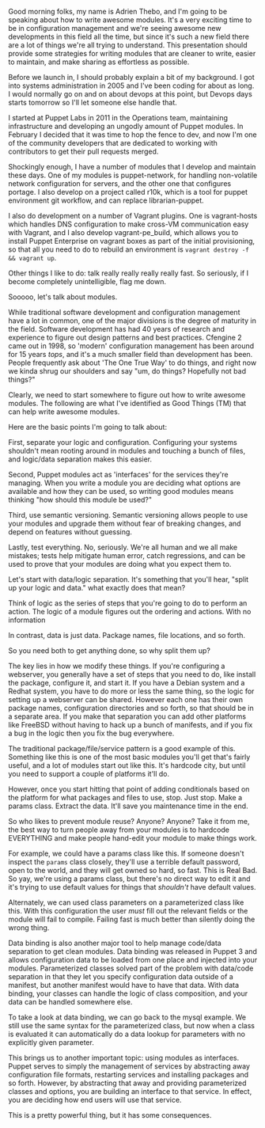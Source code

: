 Good morning folks, my name is Adrien Thebo, and I'm going to be speaking about
how to write awesome modules. It's a very exciting time to be in configuration
management and we're seeing awesome new developments in this field all the time,
but since it's such a new field there are a lot of things we're all trying to
understand. This presentation should provide some strategies for writing modules
that are cleaner to write, easier to maintain, and make sharing as effortless as
possible.

Before we launch in, I should probably explain a bit of my background. I got
into systems administration in 2005 and I've been coding for about as long.
I would normally go on and on about devops at this point, but Devops days starts
tomorrow so I'll let someone else handle that.

I started at Puppet Labs in 2011 in the Operations team, maintaining
infrastructure and developing an ungodly amount of Puppet modules. In February I
decided that it was time to hop the fence to dev, and now I'm one of the
community developers that are dedicated to working with contributors to get
their pull requests merged.

Shockingly enough, I have a number of modules that I develop and maintain these
days. One of my modules is puppet-network, for handling non-volatile network
configuration for servers, and the other one that configures portage. I also
develop on a project called r10k, which is a tool for puppet environment git
workflow, and can replace librarian-puppet.

I also do development on a number of Vagrant plugins. One is vagrant-hosts which
handles DNS configuration to make cross-VM communication easy with Vagrant, and
I also develop vagrant-pe\_build, which allows you to install Puppet Enterprise
on vagrant boxes as part of the initial provisioning, so that all you need to do
to rebuild an environment is `vagrant destroy -f && vagrant up`.

Other things I like to do: talk really really really really fast. So seriously,
if I become completely unintelligible, flag me down.

Sooooo, let's talk about modules.

While traditional software development and configuration management have a lot
in common, one of the major divisions is the degree of maturity in the field.
Software development has had 40 years of research and experience to figure out
design patterns and best practices. Cfengine 2 came out in 1998, so 'modern'
configuration management has been around for 15 years *tops*, and it's a much
smaller field than development has been. People frequently ask about 'The One
True Way' to do things, and right now we kinda shrug our shoulders and say "um,
do things? Hopefully not bad things?"

Clearly, we need to start somewhere to figure out how to write awesome modules.
The following are what I've identified as Good Things (TM) that can help write
awesome modules.

Here are the basic points I'm going to talk about:

First, separate your logic and configuration. Configuring your systems shouldn't
mean rooting around in modules and touching a bunch of files, and logic/data
separation makes this easier.

Second, Puppet modules act as 'interfaces' for the services they're managing.
When you write a module you are deciding what options are available and how
they can be used, so writing good modules means thinking "how should this module
be used?"

Third, use semantic versioning. Semantic versioning allows people to use your
modules and upgrade them without fear of breaking changes, and depend on
features without guessing.

Lastly, test everything. No, seriously. We're all human and we all make
mistakes; tests help mitigate human error, catch regressions, and can be used to
prove that your modules are doing what you expect them to.

Let's start with data/logic separation. It's something that you'll hear, "split
up your logic and data." what exactly does that mean?

Think of logic as the series of steps that you're going to do to perform an
action. The logic of a module figures out the ordering and actions. With no
information

In contrast, data is just data. Package names, file locations, and so forth.

So you need both to get anything done, so why split them up?

The key lies in how we modify these things. If you're configuring a webserver,
you generally have a set of steps that you need to do, like install the package,
configure it, and start it. If you have a Debian system and a Redhat system, you
have to do more or less the same thing, so the logic for setting up a webserver
can be shared.  However each one has their own package names, configuration
directories and so forth, so that should be in a separate area. If you make that
separation you can add other platforms like FreeBSD without having to hack up a
bunch of manifests, and if you fix a bug in the logic then you fix the bug
everywhere.

The traditional package/file/service pattern is a good example of this.
Something like this is one of the most basic modules you'll get that's fairly
useful, and a lot of modules start out like this. It's hardcode city, but until
you need to support a couple of platforms it'll do.

However, once you start hitting that point of adding conditionals based on the
platform for what packages and files to use, stop. Just stop. Make a params
class. Extract the data. It'll save you maintenance time in the end.

So who likes to prevent module reuse? Anyone? Anyone? Take it from me, the best
way to turn people away from your modules is to hardcode EVERYTHING and make
people hand-edit your module to make things work.

For example, we could have a params class like this. If someone doesn't inspect
the `params` class closely, they'll use a terrible default password, open to the
world, and they will get owned so hard, so fast. This is Real Bad. So yay, we're
using a params class, but there's no direct way to edit it and it's trying to
use default values for things that _shouldn't_ have default values.

Alternately, we can used class parameters on a parameterized class like this.
With this configuration the user _must_ fill out the relevant fields or the
module will fail to compile. Failing fast is much better than silently doing the
wrong thing.

Data binding is also another major tool to help manage code/data separation to
get clean modules. Data binding was released in Puppet 3 and allows
configuration data to be loaded from one place and injected into your modules.
Parameterized classes solved part of the problem with data/code separation in
that they let you specify configuration data outside of a manifest, but another
manifest would have to have that data. With data binding, your classes can
handle the logic of class composition, and your data can be handled somewhere
else.

To take a look at data binding, we can go back to the mysql example. We still
use the same syntax for the parameterized class, but now when a class is
evaluated it can automatically do a data lookup for parameters with no
explicitly given parameter.

This brings us to another important topic: using modules as interfaces. Puppet
serves to simply the management of services by abstracting away configuration
file formats, restarting services and installing packages and so forth. However,
by abstracting that away and providing parameterized classes and options, you
are building an interface to that service. In effect, you are deciding how end
users will use that service.

This is a pretty powerful thing, but it has some consequences.
